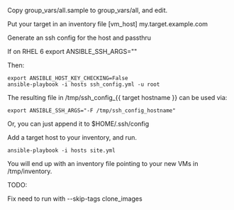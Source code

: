 Copy group_vars/all.sample to group_vars/all, and edit.

Put your target in an inventory file
    [vm_host]
    my.target.example.com

Generate an ssh config for the host and passthru

If on RHEL 6
    export ANSIBLE_SSH_ARGS=""

Then:

    export ANSIBLE_HOST_KEY_CHECKING=False
    ansible-playbook -i hosts ssh_config.yml -u root

The resulting file in /tmp/ssh_config_{{ target hostname }} can be used via:

    export ANSIBLE_SSH_ARGS="-F /tmp/ssh_config_hostname"

Or, you can just append it to $HOME/.ssh/config

Add a target host to your inventory, and run.

    ansible-playbook -i hosts site.yml

You will end up with an inventory file pointing to your new VMs in /tmp/inventory.

TODO:

Fix need to run with --skip-tags clone_images
